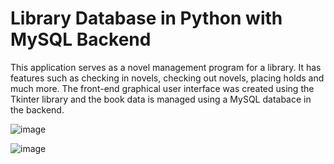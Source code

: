 # Library Database in Python with MySQL Backend
This application serves as a novel management program for a library. It has features such as checking in novels, checking out novels, placing holds and much more. The front-end graphical user interface was created using the Tkinter library and the book data is managed using a MySQL databace in the backend. 

![image](https://user-images.githubusercontent.com/89489298/149850305-1a77163c-c38f-4cdd-bd99-7c03732f0b0f.png)

![image](https://user-images.githubusercontent.com/89489298/149850361-72f46033-6897-4b2d-a7ef-da3dd762ccc0.png)



